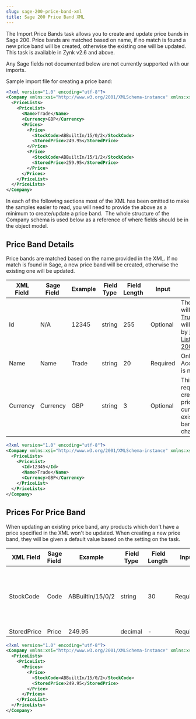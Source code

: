 ```yaml
---
slug: sage-200-price-band-xml
title: Sage 200 Price Band XML
---
```

The Import Price Bands task allows you to create and update price bands in Sage 200. Price bands are matched based on name, if no match is found a new price band will be created, otherwise the existing one will be updated. This task is available in Zynk v2.6 and above.  

Any Sage fields not documented below are not currently supported with our imports.  

Sample import file for creating a price band:

```xml
<?xml version="1.0" encoding="utf-8"?>
<Company xmlns:xsi="http://www.w3.org/2001/XMLSchema-instance" xmlns:xsd="http://www.w3.org/2001/XMLSchema">
  <PriceLists>
    <PriceList>
      <Name>Trade</Name>
      <Currency>GBP</Currency>
      <Prices>
        <Price>
          <StockCode>ABBuiltIn/15/0/2</StockCode>
          <StoredPrice>249.95</StoredPrice>
        </Price>
        <Price>
          <StockCode>ABBuiltIn/15/1/2</StockCode>
          <StoredPrice>259.95</StoredPrice>
        </Price>
      </Prices>
    </PriceList>
  </PriceLists>
</Company>
```

In each of the following sections most of the XML has been omitted to make the samples easier to read, you will need to provide the above as a minimum to create/update a price band.  The whole structure of the Company schema is used below as a reference of where fields should be in the object model.

## Price Band Details
Price bands are matched based on the name provided in the XML. If no match is found in Sage, a new price band will be created, otherwise the existing one will be updated.

|  XML Field | Sage Field  | Example |  Field Type | Field Length  | Input | Notes |
| --- | --- | --- | --- | --- | --- | --- |
| Id | N/A | 12345 | string | 255 | Optional | The Id provided will be stored in [Truth Storage](truth-storage), and will be outputted by [Exporting Price Lists from Sage 200](exporting-price-lists-from-sage-200). |
| Name | Name | Trade | string | 20 | Required | Only used if an AccountReference is not provided. |
| Currency | Currency | GBP | string | 3 | Optional | This field is required when creating a new price band. The currency of existing price bands can't be changed. |

```xml
<?xml version="1.0" encoding="utf-8"?>
<Company xmlns:xsi="http://www.w3.org/2001/XMLSchema-instance" xmlns:xsd="http://www.w3.org/2001/XMLSchema">
  <PriceLists>
    <PriceList>
      <Id>12345</Id>
      <Name>Trade</Name>
      <Currency>GBP</Currency>
    </PriceList>
  </PriceLists>
</Company>
```

## Prices For Price Band
When updating an existing price band, any products which don't have a price specified in the XML won't be updated. When creating a new price band, they will be given a default value based on the setting on the task.

|  XML Field | Sage Field  | Example |  Field Type | Field Length  | Input | Notes |
| --- | --- | --- | --- | --- | --- | --- |
| StockCode | Code | ABBuiltIn/15/0/2 | string | 30 | Required | The stock code provided must already exist in Sage. |
| StoredPrice | Price | 249.95 | decimal | - | Required |

```xml
<?xml version="1.0" encoding="utf-8"?>
<Company xmlns:xsi="http://www.w3.org/2001/XMLSchema-instance" xmlns:xsd="http://www.w3.org/2001/XMLSchema">
  <PriceLists>
    <PriceList>
      <Prices>
        <Price>
          <StockCode>ABBuiltIn/15/0/2</StockCode>
          <StoredPrice>249.95</StoredPrice>
        </Price>
      </Prices>
    </PriceList>
  </PriceLists>
</Company>
```